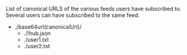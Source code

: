 List of canonical URLS of the various feeds users have subscribed to.
Several users can have subscribed to the same feed.

* ./base64url(canonicalUrl)/
	* ./!hub.json
	* ./user1.txt
	* ./user2.txt
